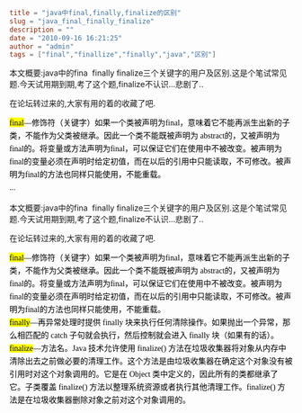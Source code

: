 ```toml
title = "java中final,finally,finalize的区别"
slug = "java_final_finally_finalize"
description = ""
date = "2010-09-16 16:21:25"
author = "admin"
tags = ["final","finallize","finally","java","区别"]
```

<p>本文概要:java中的fina&nbsp; finally finalize三个关键字的用户及区别.这是个笔试常见题.今天试用期到期,考了这个题,finalize不认识...悲剧了..</p><p>在论坛转过来的,大家有用的着的收藏了吧.</p><p><span style="background-color: #ffff00"><span class="Apple-style-span" style="word-spacing: 0px; font: medium Simsun; text-transform: none; color: rgb(0,0,0); text-indent: 0px; white-space: normal; letter-spacing: normal; border-collapse: separate; orphans: 2; widows: 2; webkit-border-horizontal-spacing: 0px; webkit-border-vertical-spacing: 0px; webkit-text-decorations-in-effect: none; webkit-text-size-adjust: auto; webkit-text-stroke-width: 0px"><span class="Apple-style-span" style="font-size: 14px; line-height: 23px; font-family: simsun; text-align: left">final</span></span></span><span class="Apple-style-span" style="word-spacing: 0px; font: medium Simsun; text-transform: none; color: rgb(0,0,0); text-indent: 0px; white-space: normal; letter-spacing: normal; border-collapse: separate; orphans: 2; widows: 2; webkit-border-horizontal-spacing: 0px; webkit-border-vertical-spacing: 0px; webkit-text-decorations-in-effect: none; webkit-text-size-adjust: auto; webkit-text-stroke-width: 0px"><span class="Apple-style-span" style="font-size: 14px; line-height: 23px; font-family: simsun; text-align: left">&mdash;修饰符（关键字）如果一个类被声明为final，意味着它不能再派生出新的子类，不能作为父类被继承。因此一个类不能既被声明为 abstract的，又被声明为final的。将变量或方法声明为final，可以保证它们在使用中不被改变。被声明为final的变量必须在声明时给定初值，而在以后的引用中只能读取，不可修改。被声明为final的方法也同样只能使用，不能重载。&nbsp;<span class="Apple-converted-space">&nbsp;</span><br />...</p></span></span>


<!--more-->

<p>本文概要:java中的fina&nbsp; finally finalize三个关键字的用户及区别.这是个笔试常见题.今天试用期到期,考了这个题,finalize不认识...悲剧了..</p><p>在论坛转过来的,大家有用的着的收藏了吧.</p><p><span style="background-color: #ffff00"><span class="Apple-style-span" style="word-spacing: 0px; font: medium Simsun; text-transform: none; color: rgb(0,0,0); text-indent: 0px; white-space: normal; letter-spacing: normal; border-collapse: separate; orphans: 2; widows: 2; webkit-border-horizontal-spacing: 0px; webkit-border-vertical-spacing: 0px; webkit-text-decorations-in-effect: none; webkit-text-size-adjust: auto; webkit-text-stroke-width: 0px"><span class="Apple-style-span" style="font-size: 14px; line-height: 23px; font-family: simsun; text-align: left">final</span></span></span><span class="Apple-style-span" style="word-spacing: 0px; font: medium Simsun; text-transform: none; color: rgb(0,0,0); text-indent: 0px; white-space: normal; letter-spacing: normal; border-collapse: separate; orphans: 2; widows: 2; webkit-border-horizontal-spacing: 0px; webkit-border-vertical-spacing: 0px; webkit-text-decorations-in-effect: none; webkit-text-size-adjust: auto; webkit-text-stroke-width: 0px"><span class="Apple-style-span" style="font-size: 14px; line-height: 23px; font-family: simsun; text-align: left">&mdash;修饰符（关键字）如果一个类被声明为final，意味着它不能再派生出新的子类，不能作为父类被继承。因此一个类不能既被声明为 abstract的，又被声明为final的。将变量或方法声明为final，可以保证它们在使用中不被改变。被声明为final的变量必须在声明时给定初值，而在以后的引用中只能读取，不可修改。被声明为final的方法也同样只能使用，不能重载。&nbsp;<span class="Apple-converted-space">&nbsp;</span><br /><span style="background-color: #ffff00">finally</span>&mdash;再异常处理时提供 finally 块来执行任何清除操作。如果抛出一个异常，那么相匹配的 catch 子句就会执行，然后控制就会进入 finally 块（如果有的话）。&nbsp;<span class="Apple-converted-space">&nbsp;</span><br /><span style="background-color: #ffff00">finalize</span>&mdash;方法名。Java 技术允许使用 finalize() 方法在垃圾收集器将对象从内存中清除出去之前做必要的清理工作。这个方法是由垃圾收集器在确定这个对象没有被引用时对这个对象调用的。它是在 Object 类中定义的，因此所有的类都继承了它。子类覆盖 finalize() 方法以整理系统资源或者执行其他清理工作。finalize() 方法是在垃圾收集器删除对象之前对这个对象调用的。</span></span></p>
